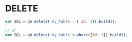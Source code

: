 # DELETE

```javascript
var SQL = qb.delete('my_table', { id: 1}).build();

// or
var SQL = qb.delete('my_table').where({id: 1}).build();
```
